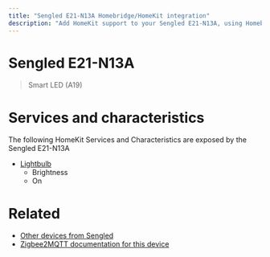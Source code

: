 ```yaml
---
title: "Sengled E21-N13A Homebridge/HomeKit integration"
description: "Add HomeKit support to your Sengled E21-N13A, using Homebridge, Zigbee2MQTT and homebridge-z2m."
---
```

<!---
This file has been GENERATED using src/docgen/docgen.ts
DO NOT EDIT THIS FILE MANUALLY!
-->
# Sengled E21-N13A
> Smart LED (A19)


# Services and characteristics
The following HomeKit Services and Characteristics are exposed by
the Sengled E21-N13A

* [Lightbulb](../../light.md)
  * Brightness
  * On


# Related
* [Other devices from Sengled](../index.md#sengled)
* [Zigbee2MQTT documentation for this device](https://www.zigbee2mqtt.io/devices/E21-N13A.html)